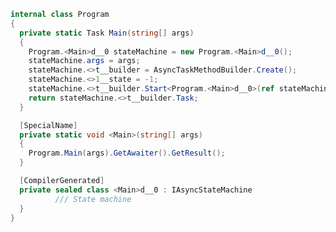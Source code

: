 ﻿  ```csharp
  internal class Program
  {
    private static Task Main(string[] args)
    {
      Program.<Main>d__0 stateMachine = new Program.<Main>d__0();
      stateMachine.args = args;
      stateMachine.<>t__builder = AsyncTaskMethodBuilder.Create();
      stateMachine.<>1__state = -1;
      stateMachine.<>t__builder.Start<Program.<Main>d__0>(ref stateMachine);
      return stateMachine.<>t__builder.Task;
    }

    [SpecialName]
    private static void <Main>(string[] args)
    {
      Program.Main(args).GetAwaiter().GetResult();
    }

    [CompilerGenerated]
    private sealed class <Main>d__0 : IAsyncStateMachine
			/// State machine
	}
  }
```
